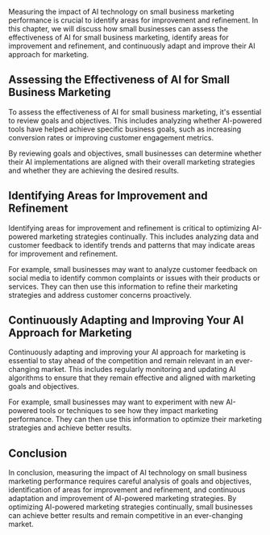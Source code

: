 
Measuring the impact of AI technology on small business marketing performance is crucial to identify areas for improvement and refinement. In this chapter, we will discuss how small businesses can assess the effectiveness of AI for small business marketing, identify areas for improvement and refinement, and continuously adapt and improve their AI approach for marketing.

Assessing the Effectiveness of AI for Small Business Marketing
--------------------------------------------------------------

To assess the effectiveness of AI for small business marketing, it's essential to review goals and objectives. This includes analyzing whether AI-powered tools have helped achieve specific business goals, such as increasing conversion rates or improving customer engagement metrics.

By reviewing goals and objectives, small businesses can determine whether their AI implementations are aligned with their overall marketing strategies and whether they are achieving the desired results.

Identifying Areas for Improvement and Refinement
------------------------------------------------

Identifying areas for improvement and refinement is critical to optimizing AI-powered marketing strategies continually. This includes analyzing data and customer feedback to identify trends and patterns that may indicate areas for improvement and refinement.

For example, small businesses may want to analyze customer feedback on social media to identify common complaints or issues with their products or services. They can then use this information to refine their marketing strategies and address customer concerns proactively.

Continuously Adapting and Improving Your AI Approach for Marketing
------------------------------------------------------------------

Continuously adapting and improving your AI approach for marketing is essential to stay ahead of the competition and remain relevant in an ever-changing market. This includes regularly monitoring and updating AI algorithms to ensure that they remain effective and aligned with marketing goals and objectives.

For example, small businesses may want to experiment with new AI-powered tools or techniques to see how they impact marketing performance. They can then use this information to optimize their marketing strategies and achieve better results.

Conclusion
----------

In conclusion, measuring the impact of AI technology on small business marketing performance requires careful analysis of goals and objectives, identification of areas for improvement and refinement, and continuous adaptation and improvement of AI-powered marketing strategies. By optimizing AI-powered marketing strategies continually, small businesses can achieve better results and remain competitive in an ever-changing market.
